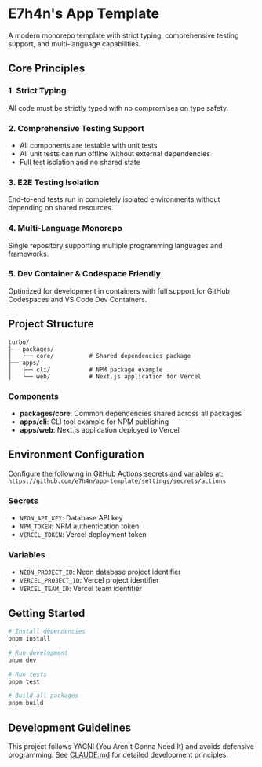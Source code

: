 # E7h4n's App Template

A modern monorepo template with strict typing, comprehensive testing support, and multi-language capabilities.

## Core Principles

### 1. Strict Typing
All code must be strictly typed with no compromises on type safety.

### 2. Comprehensive Testing Support
- All components are testable with unit tests
- All unit tests can run offline without external dependencies
- Full test isolation and no shared state

### 3. E2E Testing Isolation
End-to-end tests run in completely isolated environments without depending on shared resources.

### 4. Multi-Language Monorepo
Single repository supporting multiple programming languages and frameworks.

### 5. Dev Container & Codespace Friendly
Optimized for development in containers with full support for GitHub Codespaces and VS Code Dev Containers.

## Project Structure

```
turbo/
├── packages/
│   └── core/          # Shared dependencies package
├── apps/
│   ├── cli/           # NPM package example
│   └── web/           # Next.js application for Vercel
```

### Components

- **packages/core**: Common dependencies shared across all packages
- **apps/cli**: CLI tool example for NPM publishing
- **apps/web**: Next.js application deployed to Vercel

## Environment Configuration

Configure the following in GitHub Actions secrets and variables at:
`https://github.com/e7h4n/app-template/settings/secrets/actions`

### Secrets
- `NEON_API_KEY`: Database API key
- `NPM_TOKEN`: NPM authentication token
- `VERCEL_TOKEN`: Vercel deployment token

### Variables
- `NEON_PROJECT_ID`: Neon database project identifier
- `VERCEL_PROJECT_ID`: Vercel project identifier
- `VERCEL_TEAM_ID`: Vercel team identifier

## Getting Started

```bash
# Install dependencies
pnpm install

# Run development
pnpm dev

# Run tests
pnpm test

# Build all packages
pnpm build
```

## Development Guidelines

This project follows YAGNI (You Aren't Gonna Need It) and avoids defensive programming. See [CLAUDE.md](./CLAUDE.md) for detailed development principles.